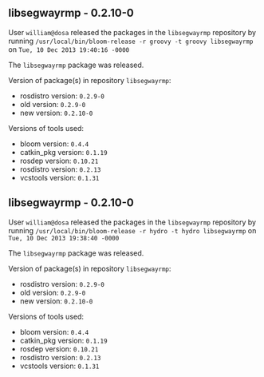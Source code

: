 ## libsegwayrmp - 0.2.10-0

User `william@dosa` released the packages in the `libsegwayrmp` repository by running `/usr/local/bin/bloom-release -r groovy -t groovy libsegwayrmp` on `Tue, 10 Dec 2013 19:40:16 -0000`

The `libsegwayrmp` package was released.

Version of package(s) in repository `libsegwayrmp`:
- rosdistro version: `0.2.9-0`
- old version: `0.2.9-0`
- new version: `0.2.10-0`

Versions of tools used:
- bloom version: `0.4.4`
- catkin_pkg version: `0.1.19`
- rosdep version: `0.10.21`
- rosdistro version: `0.2.13`
- vcstools version: `0.1.31`


## libsegwayrmp - 0.2.10-0

User `william@dosa` released the packages in the `libsegwayrmp` repository by running `/usr/local/bin/bloom-release -r hydro -t hydro libsegwayrmp` on `Tue, 10 Dec 2013 19:38:40 -0000`

The `libsegwayrmp` package was released.

Version of package(s) in repository `libsegwayrmp`:
- rosdistro version: `0.2.9-0`
- old version: `0.2.9-0`
- new version: `0.2.10-0`

Versions of tools used:
- bloom version: `0.4.4`
- catkin_pkg version: `0.1.19`
- rosdep version: `0.10.21`
- rosdistro version: `0.2.13`
- vcstools version: `0.1.31`


